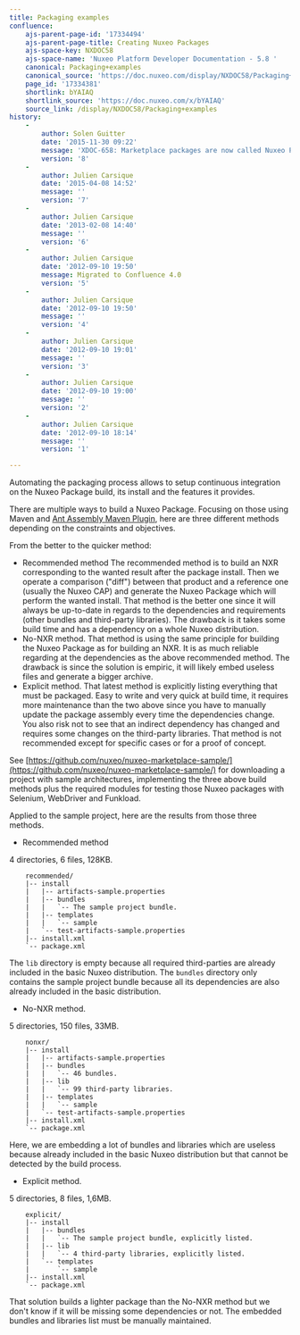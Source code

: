 ```yaml
---
title: Packaging examples
confluence:
    ajs-parent-page-id: '17334494'
    ajs-parent-page-title: Creating Nuxeo Packages
    ajs-space-key: NXDOC58
    ajs-space-name: 'Nuxeo Platform Developer Documentation - 5.8 '
    canonical: Packaging+examples
    canonical_source: 'https://doc.nuxeo.com/display/NXDOC58/Packaging+examples'
    page_id: '17334381'
    shortlink: bYAIAQ
    shortlink_source: 'https://doc.nuxeo.com/x/bYAIAQ'
    source_link: /display/NXDOC58/Packaging+examples
history:
    - 
        author: Solen Guitter
        date: '2015-11-30 09:22'
        message: 'XDOC-658: Marketplace packages are now called Nuxeo Package'
        version: '8'
    - 
        author: Julien Carsique
        date: '2015-04-08 14:52'
        message: ''
        version: '7'
    - 
        author: Julien Carsique
        date: '2013-02-08 14:40'
        message: ''
        version: '6'
    - 
        author: Julien Carsique
        date: '2012-09-10 19:50'
        message: Migrated to Confluence 4.0
        version: '5'
    - 
        author: Julien Carsique
        date: '2012-09-10 19:50'
        message: ''
        version: '4'
    - 
        author: Julien Carsique
        date: '2012-09-10 19:01'
        message: ''
        version: '3'
    - 
        author: Julien Carsique
        date: '2012-09-10 19:00'
        message: ''
        version: '2'
    - 
        author: Julien Carsique
        date: '2012-09-10 18:14'
        message: ''
        version: '1'

---
```

Automating the packaging process allows to setup continuous integration on the Nuxeo Package build, its install and the features it provides.

There are multiple ways to build a Nuxeo Package. Focusing on those using Maven and [Ant Assembly Maven Plugin](https://github.com/nuxeo/ant-assembly-maven-plugin), here are three different methods depending on the constraints and objectives.

From the better to the quicker method:

*   Recommended method
    The recommended method is to build an NXR corresponding to the wanted result after the package install. Then we operate a comparison ("diff") between that product and a reference one (usually the Nuxeo CAP) and generate the Nuxeo Package which will perform the wanted install. That method is the better one since it will always be up-to-date in regards to the dependencies and requirements (other bundles and third-party libraries). The drawback is it takes some build time and has a dependency on a whole Nuxeo distribution.
*   No-NXR method.
    That method is using the same principle for building the Nuxeo Package as for building an NXR. It is as much reliable regarding at the dependencies as the above recommended method. The drawback is since the solution is empiric, it will likely embed useless files and generate a bigger archive.
*   Explicit method.
    That latest method is explicitly listing everything that must be packaged. Easy to write and very quick at build time, it requires more maintenance than the two above since you have to manually update the package assembly every time the dependencies change. You also risk not to see that an indirect dependency has changed and requires some changes on the third-party libraries. That method is not recommended except for specific cases or for a proof of concept.

See [https://github.com/nuxeo/nuxeo-marketplace-sample/](https://github.com/nuxeo/nuxeo-marketplace-sample/) for downloading a project with sample architectures, implementing the three above build methods plus the required modules for testing those Nuxeo packages with Selenium, WebDriver and Funkload.

Applied to the sample project, here are the results from those three methods.

*   Recommended method

4 directories, 6 files, 128KB.

```
    recommended/
    |-- install
    |   |-- artifacts-sample.properties
    |   |-- bundles
    |   |   `-- The sample project bundle.
    |   |-- templates
    |   |   `-- sample
    |   `-- test-artifacts-sample.properties
    |-- install.xml
    `-- package.xml
```

The `lib`&nbsp;directory is empty because all required third-parties are already included in the basic Nuxeo distribution. The `bundles` directory only contains the sample project bundle because all its dependencies are also already included in the basic distribution.

*   No-NXR method.

5 directories, 150 files, 33MB.

```
    nonxr/
    |-- install
    |   |-- artifacts-sample.properties
    |   |-- bundles
    |   |   `-- 46 bundles.
    |   |-- lib
    |   |   `-- 99 third-party libraries.
    |   |-- templates
    |   |   `-- sample
    |   `-- test-artifacts-sample.properties
    |-- install.xml
    `-- package.xml
```

Here, we are embedding a lot of bundles and libraries which are useless because already included in the basic Nuxeo distribution but that cannot be detected by the build process.

*   Explicit method.

5 directories, 8 files, 1,6MB.

```
    explicit/
    |-- install
    |   |-- bundles
    |   |   `-- The sample project bundle, explicitly listed.
    |   |-- lib
    |   |   `-- 4 third-party libraries, explicitly listed.
    |   `-- templates
    |       `-- sample
    |-- install.xml
    `-- package.xml
```

That solution builds a lighter package than the No-NXR method but we don't know if it will be missing some dependencies or not. The embedded bundles and libraries list must be manually maintained.